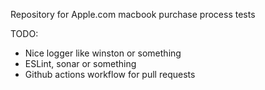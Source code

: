 Repository for Apple.com macbook purchase process tests

TODO:
* Nice logger like winston or something
* ESLint, sonar or something
* Github actions workflow for pull requests
